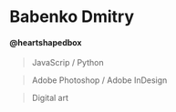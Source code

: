 # Babenko Dmitry
#### @heartshapedbox
>JavaScrip / Python

>Adobe Photoshop / Adobe InDesign

>Digital art

<!---
heartshapedbox/heartshapedbox is a ✨ special ✨ repository because its `README.md` (this file) appears on your GitHub profile.
You can click the Preview link to take a look at your changes.
--->
